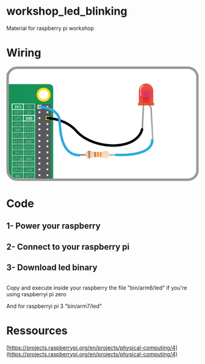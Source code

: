# workshop_led_blinking
Material for raspberry pi workshop

# Wiring
![Lighting an LED](doc/img/led-3v3.png)

# Code

## 1- Power your raspberry
## 2- Connect to your raspberry pi
## 3- Download led binary
```

```

Copy and execute inside your raspberry the file "bin/arm6/led" if you're using raspberryi pi zero

And for raspberryi pi 3 "bin/arm7/led"





# Ressources

[https://projects.raspberrypi.org/en/projects/physical-computing/4](https://projects.raspberrypi.org/en/projects/physical-computing/4)
